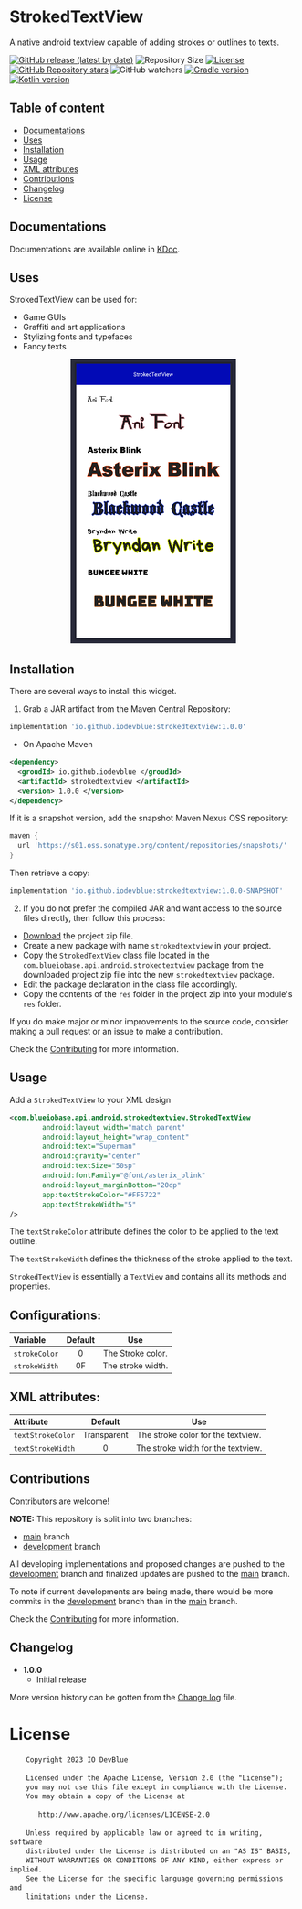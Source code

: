 StrokedTextView
===============
A native android textview capable of adding strokes or outlines to texts.

[<img alt="GitHub release (latest by date)" src="https://img.shields.io/github/v/release/IODevBlue/StrokedTextView?label=Current Version&color=2CCCE4&style=for-the-badge&labelColor=0109B6">](https://github.com/IODevBlue/StrokedTextView/releases) <img alt="Repository Size" src="https://img.shields.io/github/repo-size/IODevBlue/StrokedTextView?color=2CCCE4&style=for-the-badge&labelColor=0109B6"> [<img alt="License" src="https://img.shields.io/github/license/IODevBlue/StrokedTextView?color=2CCCE4&style=for-the-badge&labelColor=0109B6">](http://www.apache.org/licenses/LICENSE-2.0) [<img alt="GitHub Repository stars" src="https://img.shields.io/github/stars/IODevBlue/StrokedTextView?color=2CCCE4&style=for-the-badge&labelColor=0109B6">](https://github.com/IODevBlue/StrokedTextView/stargazers)
<img alt="GitHub watchers" src="https://img.shields.io/github/watchers/IODevBlue/StrokedTextView?label=Repository Watchers&color=2CCCE4&style=for-the-badge&labelColor=0109B6"> [<img alt="Gradle version" src="https://img.shields.io/static/v1?label=Gradle version&message=8.0.0&color=2CCCE4&style=for-the-badge&labelColor=0109B6">](https://docs.gradle.org/8.0/release-notes) [<img alt="Kotlin version" src="https://img.shields.io/static/v1?label=Kotlin version&message=1.8.20&color=2CCCE4&style=for-the-badge&labelColor=0109B6">](https://kotlinlang.org/docs/whatsnew1820.html)

Table of content
----------------
- [Documentations](https://github.com/IODevBlue/StrokedTextView/tree/main#documentations)
- [Uses](https://github.com/IODevBlue/StrokedTextView/tree/main#uses)
- [Installation](https://github.com/IODevBlue/StrokedTextView/tree/main#installation)
- [Usage](https://github.com/IODevBlue/StrokedTextView/tree/main#usage)
- [XML attributes](https://github.com/IODevBlue/StrokedTextView/tree/main#xml-attributes)
- [Contributions](https://github.com/IODevBlue/StrokedTextView/tree/main#contributions)
- [Changelog](https://github.com/IODevBlue/StrokedTextView/tree/main#changelog)
- [License](https://github.com/IODevBlue/StrokedTextView/tree/main#license)


Documentations
--------------
Documentations are available online in [KDoc](https://raw.githack.com/IODevBlue/project-docs/main/api/android/strokedtextview/html/index.html).

Uses
----
StrokedTextView can be used for:
- Game GUIs
- Graffiti and art applications
- Stylizing fonts and typefaces
- Fancy texts

<p align="center"><img src="/art/1.png" alt="Sample preview of the StrokedTextView widget" title="StrokedTextView"></p>

Installation
------------
There are several ways to install this widget.

1. Grab a JAR artifact from the Maven Central Repository:
```GROOVY
implementation 'io.github.iodevblue:strokedtextview:1.0.0'
```
- On Apache Maven
```XML
<dependency>
  <groudId> io.github.iodevblue </groudId>
  <artifactId> strokedtextview </artifactId>
  <version> 1.0.0 </version>
</dependency>
```
If it is a snapshot version, add the snapshot Maven Nexus OSS repository:
```GROOVY
maven {   
  url 'https://s01.oss.sonatype.org/content/repositories/snapshots/'
}
```
Then retrieve a copy:
```GROOVY
implementation 'io.github.iodevblue:strokedtextview:1.0.0-SNAPSHOT'
```

2. If you do not prefer the compiled JAR and want access to the source files directly, then follow this process:
- [Download](https://github.com/IODevBlue/StrokedTextView/archive/refs/heads/main.zip) the project zip file.
- Create a new package with name `strokedtextview` in your project.
- Copy the `StrokedTextView` class file located in the `com.blueiobase.api.android.strokedtextview` package from the downloaded project zip file into the new `strokedtextview` package.
- Edit the package declaration in the class file accordingly.
- Copy the contents of the `res` folder in the project zip into your module's `res` folder. 

If you do make major or minor improvements to the source code, consider making a pull request or an issue to make a contribution.

Check the [Contributing](https://github.com/IODevBlue/StrokedTextView/blob/development/CONTRIBUTING.md) for more information.



Usage
-----
Add a `StrokedTextView` to your XML design
```xml
<com.blueiobase.api.android.strokedtextview.StrokedTextView 
        android:layout_width="match_parent"
        android:layout_height="wrap_content"
        android:text="Superman"
        android:gravity="center"
        android:textSize="50sp"
        android:fontFamily="@font/asterix_blink"
        android:layout_marginBottom="20dp"
        app:textStrokeColor="#FF5722"
        app:textStrokeWidth="5"
/>
```
The `textStrokeColor` attribute defines the color to be applied to the text outline. 

The `textStrokeWidth` defines the thickness of the stroke applied to the text.

`StrokedTextView` is essentially a `TextView` and contains all its methods and properties.

Configurations:
---------------
|Variable | Default |        Use        |
|:---|:-------:|:-----------------:|
|`strokeColor` |    0    | The Stroke color. |
|`strokeWidth` |   0F    | The stroke width. |

XML attributes:
--------------
|Attribute |   Default   |Use |
|:---|:-----------:|:---:|
|`textStrokeColor` | Transparent |The stroke color for the textview. |
|`textStrokeWidth` |      0      |The stroke width for the textview. |

Contributions
-------------
Contributors are welcome!

**NOTE:** This repository is split into two branches:
- [main](https://github.com/IODevBlue/StrokedTextView/tree/main) branch
- [development](https://github.com/IODevBlue/StrokedTextView/tree/development) branch

All developing implementations and proposed changes are pushed to the [development](https://github.com/IODevBlue/StrokedTextView/tree/development) branch and finalized updates are pushed to the [main](https://github.com/IODevBlue/StrokedTextView/tree/main) branch.

To note if current developments are being made, there would be more commits in the [development](https://github.com/IODevBlue/StrokedTextView/tree/development) branch than in the [main](https://github.com/IODevBlue/StrokedTextView/tree/main) branch.

Check the [Contributing](https://github.com/IODevBlue/StrokedTextView/blob/development/CONTRIBUTING.md) for more information.

Changelog
---------
* **1.0.0**
    * Initial release

More version history can be gotten from the [Change log](https://github.com/IODevBlue/StrokedTextView/blob/main/CHANGELOG.md) file.


License
=======
```
    Copyright 2023 IO DevBlue

    Licensed under the Apache License, Version 2.0 (the "License");
    you may not use this file except in compliance with the License.
    You may obtain a copy of the License at

       http://www.apache.org/licenses/LICENSE-2.0

    Unless required by applicable law or agreed to in writing, software
    distributed under the License is distributed on an "AS IS" BASIS,
    WITHOUT WARRANTIES OR CONDITIONS OF ANY KIND, either express or implied.
    See the License for the specific language governing permissions and
    limitations under the License.
```